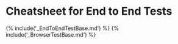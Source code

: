 # Cheatsheet for End to End Tests

{% include('_EndToEndTestBase.md') %}
{% include('_BrowserTestBase.md') %}
